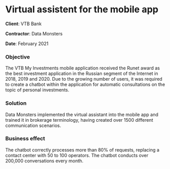 # Virtual assistent for the mobile app

**Сlient**: VTB Bank

**Contractor**: Data Monsters

**Date**: February 2021

### Objective

The VTB My Investments mobile application received the Runet award as the best investment application in the Russian segment of the Internet in 2018, 2019 and 2020. Due to the growing number of users, it was required to create a chatbot within the application for automatic consultations on the topic of personal investments.

### Solution

Data Monsters implemented the virtual assistant into the mobile app and trained it in brokerage terminology, having created over 1500 different communication scenarios.

### Business effect
The chatbot correctly processes more than 80% of requests, replacing a contact center with 50 to 100 operators. The chatbot conducts over 200,000 conversations every month.
